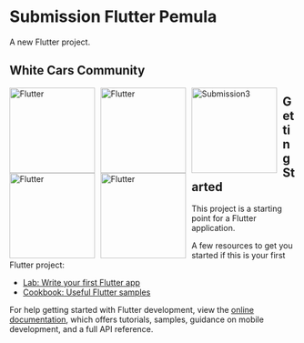 # Submission Flutter Pemula

A new Flutter project.

## White Cars Community

<img src="https://github.com/MayorBee404/flutter-pemula/blob/main/screenshot/ss1.png"
     alt="Flutter"
     style="float: left; margin-right: 10px;"
     width="150" /> 
<img src="https://github.com/MayorBee404/flutter-pemula/blob/main/screenshot/ss2.png"
     alt="Flutter"
     style="float: left; margin-right: 10px;"
     width="150" />
<img src="https://github.com/MayorBee404/flutter-pemula/blob/main/screenshot/ss3.png"
     alt="Submission3"
     style="float: left; margin-right: 10px;"
     width="150" />
<img src="https://github.com/MayorBee404/flutter-pemula/blob/main/screenshot/Screenshot_3.png"
     alt="Flutter"
     style="float: left; margin-right: 10px;"
     width="150" />
<img src="https://github.com/MayorBee404/flutter-pemula/blob/main/screenshot/ss4.png"
     alt="Flutter"
     style="float: left; margin-right: 10px;"
     width="150" />


## Getting Started

This project is a starting point for a Flutter application.

A few resources to get you started if this is your first Flutter project:

- [Lab: Write your first Flutter app](https://docs.flutter.dev/get-started/codelab)
- [Cookbook: Useful Flutter samples](https://docs.flutter.dev/cookbook)

For help getting started with Flutter development, view the
[online documentation](https://docs.flutter.dev/), which offers tutorials,
samples, guidance on mobile development, and a full API reference.
